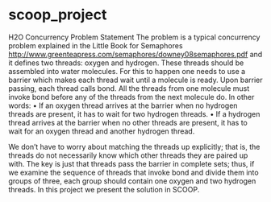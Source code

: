 # scoop_project

H2O Concurrency Problem Statement
The problem is a typical concurrency problem explained in the Little Book for Semaphores http://www.greenteapress.com/semaphores/downey08semaphores.pdf  and it defines two threads: oxygen and hydrogen. These threads should be assembled into water molecules. For this to happen one needs to use a barrier which makes each thread wait until a molecule is ready. Upon barrier passing, each thread calls bond. All the threads from one molecule must invoke bond before any of the threads from the next molecule do. 
In other words: 
• If an oxygen thread arrives at the barrier when no hydrogen threads are present, it has to wait for two hydrogen threads. 
• If a hydrogen thread arrives at the barrier when no other threads are present, it has to wait for an oxygen thread and another hydrogen thread. 

We don’t have to worry about matching the threads up explicitly; that is, the threads do not necessarily know which other threads they are paired up with. The key is just that threads pass the barrier in complete sets; thus, if we examine the sequence of threads that invoke bond and divide them into groups of three, each group should contain one oxygen and two hydrogen threads. 
In this project we present the solution in SCOOP.

